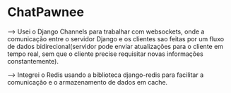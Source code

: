 # ChatPawnee

--> Usei o Django Channels para trabalhar com websockets, onde a comunicação entre o servidor Django e os clientes sao feitas por um fluxo de dados bidirecional(servidor pode enviar atualizações para o cliente em tempo real, sem que o cliente precise requisitar novas informações constantemente).

--> Integrei o Redis usando a biblioteca django-redis para facilitar a comunicação e o armazenamento de dados em cache.
